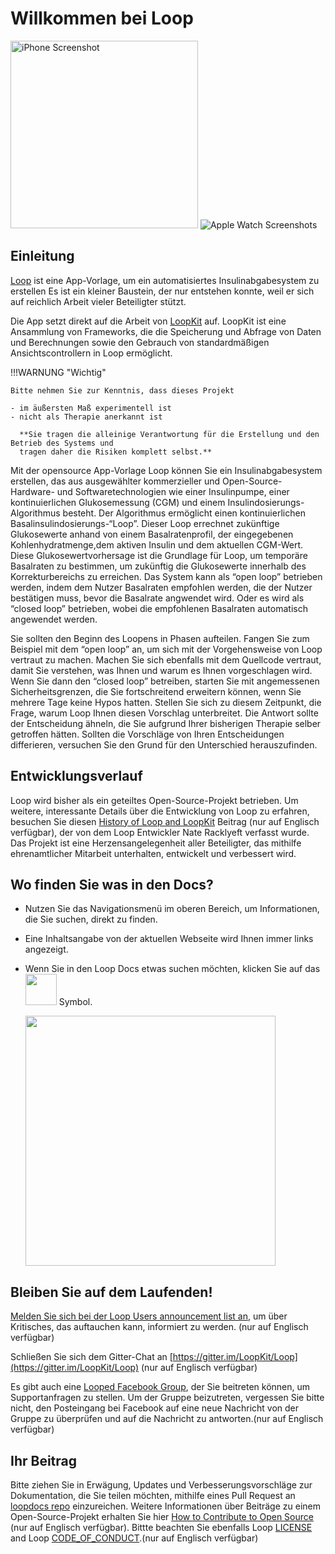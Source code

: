 # Willkommen bei Loop

<img src="img/phones.png" width="300" alt="iPhone Screenshot">
<img src="img/watch.png" alt="Apple Watch Screenshots">

## Einleitung

[Loop](https://github.com/LoopKit/Loop) ist eine App-Vorlage, um ein automatisiertes Insulinabgabesystem zu erstellen Es ist ein kleiner Baustein, der nur entstehen konnte, weil er sich auf reichlich Arbeit vieler Beteiligter stützt.  

Die App setzt direkt auf die Arbeit von [LoopKit](https://github.com/LoopKit/LoopKit) auf. LoopKit ist eine Ansammlung von Frameworks, die die Speicherung und Abfrage von Daten und Berechnungen sowie den Gebrauch von standardmäßigen Ansichtscontrollern in Loop ermöglicht.

!!!WARNUNG "Wichtig"

    Bitte nehmen Sie zur Kenntnis, dass dieses Projekt

    - im äußersten Maß experimentell ist
    - nicht als Therapie anerkannt ist

      **Sie tragen die alleinige Verantwortung für die Erstellung und den Betrieb des Systems und 
      tragen daher die Risiken komplett selbst.**

Mit der opensource App-Vorlage Loop können Sie ein Insulinabgabesystem erstellen, das aus ausgewählter kommerzieller und Open-Source-Hardware- und Softwaretechnologien wie einer Insulinpumpe, einer kontinuierlichen Glukosemessung (CGM) und einem Insulindosierungs-Algorithmus besteht. Der Algorithmus ermöglicht einen kontinuierlichen Basalinsulindosierungs-“Loop”.  Dieser Loop errechnet zukünftige Glukosewerte anhand von einem Basalratenprofil, der eingegebenen Kohlenhydratmenge,dem aktiven Insulin und dem aktuellen CGM-Wert. Diese Glukosewertvorhersage ist die Grundlage für Loop, um temporäre Basalraten zu bestimmen, um zukünftig die Glukosewerte innerhalb des Korrekturbereichs zu erreichen. Das System kann als “open loop” betrieben werden, indem dem Nutzer Basalraten empfohlen werden, die der Nutzer bestätigen muss, bevor die Basalrate angwendet wird. Oder es wird als “closed loop” betrieben, wobei die empfohlenen Basalraten automatisch angewendet werden. 

Sie sollten den Beginn des Loopens in Phasen aufteilen. Fangen Sie zum Beispiel mit dem “open loop” an, um sich mit der Vorgehensweise von Loop vertraut zu machen. Machen Sie sich ebenfalls mit dem Quellcode vertraut, damit Sie verstehen, was Ihnen und warum es Ihnen vorgeschlagen wird. Wenn Sie dann den “closed loop” betreiben, starten Sie mit angemessenen Sicherheitsgrenzen, die Sie fortschreitend erweitern können, wenn Sie mehrere Tage keine Hypos hatten. Stellen Sie sich zu diesem Zeitpunkt, die Frage, warum Loop Ihnen diesen Vorschlag unterbreitet. Die Antwort sollte der Entscheidung ähneln, die Sie aufgrund Ihrer bisherigen Therapie selber getroffen hätten. Sollten die Vorschläge von Ihren Entscheidungen differieren, versuchen Sie den Grund für den Unterschied herauszufinden.

## Entwicklungsverlauf

Loop wird bisher als ein geteiltes Open-Source-Projekt betrieben. Um weitere, interessante Details über die Entwicklung von Loop zu erfahren, besuchen Sie diesen [History of Loop and LoopKit](https://medium.com/@loudnate/the-history-of-loop-and-loopkit-59b3caf13805) Beitrag (nur auf Englisch verfügbar), der von dem Loop Entwickler Nate Racklyeft verfasst wurde.  Das Projekt ist eine Herzensangelegenheit aller Beteiligter, das mithilfe ehrenamtlicher Mitarbeit unterhalten, entwickelt und verbessert wird.


## Wo finden Sie was in den Docs?

* Nutzen Sie das Navigationsmenü im oberen Bereich, um Informationen, die Sie suchen, direkt zu finden.
* Eine Inhaltsangabe von der aktuellen Webseite wird Ihnen immer links angezeigt.
* Wenn Sie in den Loop Docs etwas suchen möchten, klicken Sie auf das <img src="img/search_icon.png" width="50px"> Symbol.

    <img src="img/search_example.png" width="400">


## Bleiben Sie auf dem Laufenden!

[Melden Sie sich bei der Loop Users announcement list an](https://groups.google.com/forum/#!forum/loop-ios-users), um über Kritisches, das auftauchen kann, informiert zu werden. (nur auf Englisch verfügbar)

Schließen Sie sich dem Gitter-Chat an [https://gitter.im/LoopKit/Loop](https://gitter.im/LoopKit/Loop) (nur auf Englisch verfügbar)

Es gibt auch eine [Looped Facebook Group](https://www.facebook.com/groups/TheLoopedGroup/?fref=nf), der Sie beitreten können, um Supportanfragen zu stellen.  Um der Gruppe beizutreten, vergessen Sie bitte nicht, den Posteingang bei Facebook auf eine neue Nachricht von der Gruppe zu überprüfen und auf die Nachricht zu antworten.(nur auf Englisch verfügbar)

## Ihr Beitrag

Bitte ziehen  Sie in Erwägung, Updates und Verbesserungsvorschläge zur Dokumentation, die Sie teilen möchten, mithilfe eines Pull Request an [loopdocs repo](https://github.com/LoopKit/loopdocs) einzureichen. Weitere Informationen über Beiträge zu einem Open-Source-Projekt erhalten Sie hier [How to Contribute to Open Source](https://opensource.guide/how-to-contribute/) (nur auf Englisch verfügbar). Bittte beachten Sie ebenfalls Loop [LICENSE](https://github.com/LoopKit/Loop/blob/master/LICENSE.md) and Loop [CODE_OF_CONDUCT](https://github.com/LoopKit/Loop/blob/master/CODE_OF_CONDUCT.md).(nur auf Englisch verfügbar)
